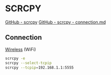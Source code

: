 # SCRCPY

[GitHub - scrcpy](https://github.com/Genymobile/scrcpy)
[GitHub - scrcpy - connection.md](https://github.com/Genymobile/scrcpy/blob/master/doc/connection.md)

## Connection

[Wireless](https://github.com/Genymobile/scrcpy/blob/master/doc/connection.md#tcpip-wireless) (WiFi)
```sh
scrcpy -e
scrcpy --select-tcpip
scrcpy --tcpip=192.168.1.1:5555
```
